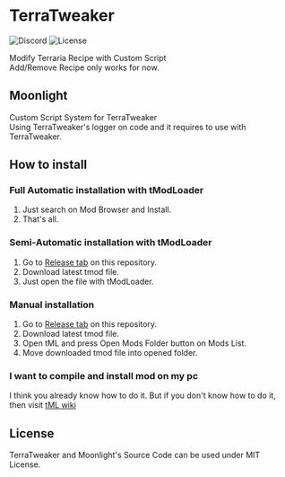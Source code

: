 # TerraTweaker
![Discord](https://img.shields.io/discord/852091797303853096?color=%23F8BBD0)
![License](https://img.shields.io/github/license/Preta-Crowz/TerraTweaker?color=%23aeeaff)

Modify Terraria Recipe with Custom Script  
Add/Remove Recipe only works for now.

## Moonlight
Custom Script System for TerraTweaker  
Using TerraTweaker's logger on code and it requires to use with TerraTweaker.

## How to install
### Full Automatic installation with tModLoader
1. Just search on Mod Browser and Install.
1. That's all.

### Semi-Automatic installation with tModLoader
1. Go to [Release tab](https://github.com/Preta-Crowz/TerraTweaker/releases) on this repository.
1. Download latest tmod file.
1. Just open the file with tModLoader.

### Manual installation
1. Go to [Release tab](https://github.com/Preta-Crowz/TerraTweaker/releases) on this repository.
1. Download latest tmod file.
1. Open tML and press Open Mods Folder button on Mods List.
1. Move downloaded tmod file into opened folder.

### I want to compile and install mod on my pc
I think you already know how to do it.
But if you don't know how to do it, then visit [tML wiki](https://github.com/tModLoader/tModLoader/wiki)

## License
TerraTweaker and Moonlight's Source Code can be used under MIT License.
